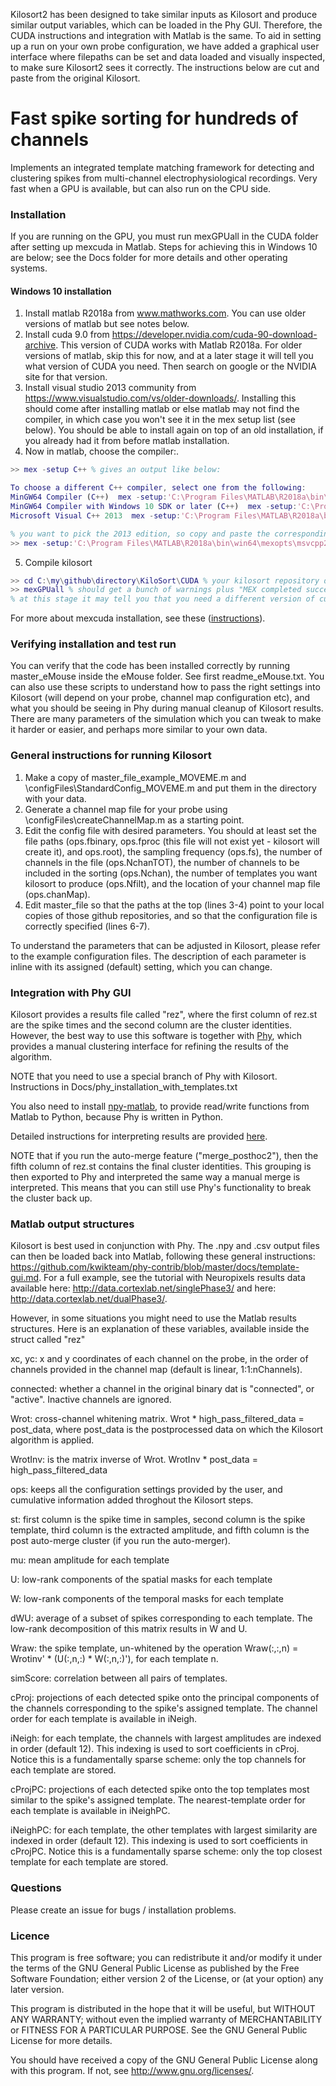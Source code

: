 Kilosort2 has been designed to take similar inputs as Kilosort and produce similar output variables, which can be loaded in the Phy GUI. Therefore, the CUDA instructions and integration with Matlab is the same. To aid in setting up a run on your own probe configuration, we have added a graphical user interface where filepaths can be set and data loaded and visually inspected, to make sure Kilosort2 sees it correctly. The instructions below are cut and paste from the original Kilosort. 

# Fast spike sorting for hundreds of channels #

Implements an integrated template matching framework for detecting and clustering spikes from multi-channel electrophysiological recordings. Very fast when a GPU is available, but can also run on the CPU side. 

### Installation ###
If you are running on the GPU, you must run mexGPUall in the CUDA folder after setting up mexcuda in Matlab. Steps for achieving this in Windows 10 are below; see the Docs folder for more details and other operating systems.

#### Windows 10 installation ####

1. Install matlab R2018a from www.mathworks.com. You can use older versions of matlab but see notes below. 
2. Install cuda 9.0 from https://developer.nvidia.com/cuda-90-download-archive. This version of CUDA works with Matlab R2018a. For older versions of matlab, skip this for now, and at a later stage it will tell you what version of CUDA you need. Then search on google or the NVIDIA site for that version.
3. Install visual studio 2013 community from https://www.visualstudio.com/vs/older-downloads/. Installing this should come after installing matlab or else matlab may not find the compiler, in which case you won't see it in the mex setup list (see below). You should be able to install again on top of an old installation, if you already had it from before matlab installation. 
4. Now in matlab, choose the compiler:.
```matlab
>> mex -setup C++ % gives an output like below:

To choose a different C++ compiler, select one from the following:
MinGW64 Compiler (C++)  mex -setup:'C:\Program Files\MATLAB\R2018a\bin\win64\mexopts\mingw64_g++.xml' C++
MinGW64 Compiler with Windows 10 SDK or later (C++)  mex -setup:'C:\Program Files\MATLAB\R2018a\bin\win64\mexopts\mingw64_g++_sdk10+.xml' C++
Microsoft Visual C++ 2013  mex -setup:'C:\Program Files\MATLAB\R2018a\bin\win64\mexopts\msvcpp2013.xml' C++

% you want to pick the 2013 edition, so copy and paste the corresponding instruction. For me that's: 
>> mex -setup:'C:\Program Files\MATLAB\R2018a\bin\win64\mexopts\msvcpp2013.xml' C++
```
5. Compile kilosort
```matlab
>> cd C:\my\github\directory\KiloSort\CUDA % your kilosort repository directory
>> mexGPUall % should get a bunch of warnings plus "MEX completed successfully", several times. 
% at this stage it may tell you that you need a different version of cuda for older matlab installations. 
```

For more about mexcuda installation, see these ([instructions](http://uk.mathworks.com/help/distcomp/mexcuda.html)). 

### Verifying installation and test run ###

You can verify that the code has been installed correctly by running master_eMouse inside the eMouse folder. See first readme_eMouse.txt. You can also use these scripts to understand how to pass the right settings into Kilosort (will depend on your probe, channel map configuration etc), and what you should be seeing in Phy during manual cleanup of Kilosort results. There are many parameters of the simulation which you can tweak to make it harder or easier, and perhaps more similar to your own data. 

### General instructions for running Kilosort ###

1. Make a copy of master_file_example_MOVEME.m and \configFiles\StandardConfig_MOVEME.m and put them in the directory with your data. 
2. Generate a channel map file for your probe using \configFiles\createChannelMap.m as a starting point. 
3. Edit the config file with desired parameters. You should at least set the file paths (ops.fbinary, ops.fproc (this file will not exist yet - kilosort will create it), and ops.root), the sampling frequency (ops.fs), the number of channels in the file (ops.NchanTOT), the number of channels to be included in the sorting (ops.Nchan), the number of templates you want kilosort to produce (ops.Nfilt), and the location of your channel map file (ops.chanMap). 
4. Edit master_file so that the paths at the top (lines 3-4) point to your local copies of those github repositories, and so that the configuration file is correctly specified (lines 6-7). 

To understand the parameters that can be adjusted in Kilosort, please refer to the example configuration files. The description of each parameter is inline with its assigned (default) setting, which you can change. 

### Integration with Phy GUI ###
Kilosort provides a results file called "rez", where the first column of rez.st are the spike times and the second column are the cluster identities. However, the best way to use this software is together with [Phy](https://github.com/kwikteam/phy), which provides a manual clustering interface for refining the results of the algorithm. 

NOTE that you need to use a special branch of Phy with Kilosort. Instructions in Docs/phy_installation_with_templates.txt 

You also need to install [npy-matlab](https://github.com/kwikteam/npy-matlab), to provide read/write functions from Matlab to Python, because Phy is written in Python.

Detailed instructions for interpreting results are provided [here](https://github.com/kwikteam/phy-contrib/blob/master/docs/template-gui.md).

NOTE that if you run the auto-merge feature ("merge_posthoc2"), then the fifth column of rez.st contains the final cluster identities. This grouping is then exported to Phy and interpreted the same way a manual merge is interpreted. This means that you can still use Phy's functionality to break the cluster back up. 

### Matlab output structures ###

Kilosort is best used in conjunction with Phy. The .npy and .csv output files can then be loaded back into Matlab, following these general instructions: https://github.com/kwikteam/phy-contrib/blob/master/docs/template-gui.md. For a full example, see the tutorial with Neuropixels results data available here: http://data.cortexlab.net/singlePhase3/ and here: http://data.cortexlab.net/dualPhase3/. 

However, in some situations you might need to use the Matlab results structures. Here is an explanation of these variables, available inside the struct called "rez" 

xc, yc: x and y coordinates of each channel on the probe, in the order of channels provided in the channel map (default is linear, 1:1:nChannels). 

connected: whether a channel in the original binary dat is "connected", or "active". Inactive channels are ignored.

Wrot: cross-channel whitening matrix. Wrot * high_pass_filtered_data = post_data, where post_data is the postprocessed data on which the Kilosort algorithm is applied. 

WrotInv: is the matrix inverse of Wrot. WrotInv * post_data = high_pass_filtered_data

ops: keeps all the configuration settings provided by the user, and cumulative information added throghout the Kilosort steps. 

st: first column is the spike time in samples, second column is the spike template, third column is the extracted amplitude, and fifth column is the post auto-merge cluster (if you run the auto-merger). 

mu: mean amplitude for each template

U: low-rank components of the spatial masks for each template

W: low-rank components of the temporal masks for each template

dWU: average of a subset of spikes corresponding to each template. The low-rank decomposition of this matrix results in W and U. 

Wraw: the spike template, un-whitened by the operation Wraw(:,:,n) = Wrotinv' * (U(:,n,:) * W(:,n,:)'), for each template n. 

simScore: correlation between all pairs of templates.

cProj: projections of each detected spike onto the principal components of the channels corresponding to the spike's assigned template. The channel order for each template is available in iNeigh.

iNeigh: for each template, the channels with largest amplitudes are indexed in order (default 12). This indexing is used to sort coefficients in cProj. Notice this is a fundamentally sparse scheme: only the top channels for each template are stored. 

cProjPC: projections of each detected spike onto the top templates most similar to the spike's assigned template. The nearest-template order for each template is available in iNeighPC.

iNeighPC: for each template, the other templates with largest similarity are indexed in order (default 12). This indexing is used to sort coefficients in cProjPC. Notice this is a fundamentally sparse scheme: only the top closest template for each template are stored. 


### Questions ###

Please create an issue for bugs / installation problems. 

### Licence ###

This program is free software; you can redistribute it and/or modify it under the terms of the GNU General Public License as published by the Free Software Foundation; either version 2 of the License, or (at your option) any later version.

This program is distributed in the hope that it will be useful, but WITHOUT ANY WARRANTY; without even the implied warranty of MERCHANTABILITY or FITNESS FOR A PARTICULAR PURPOSE. See the GNU General Public License for more details.

You should have received a copy of the GNU General Public License along with this program. If not, see http://www.gnu.org/licenses/.


